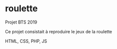 # roulette
Projet BTS 2019

Ce projet consistait à reproduire le jeux de la roulette

HTML, CSS, PHP, JS
